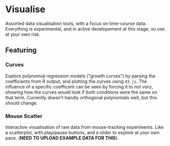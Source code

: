 # Visualise

Assorted data visualisation tools, with a focus on time-course data.
Everything is experimental, and in active developement at this stage,
so use at your own risk.

## Featuring

### Curves

Explore polynomial regression models ("growth curves")
by parsing the coefficients from R output, and plotting
the curves using `d3.js`.
The influence of a specific coefficent can be seen by forcing
it to *not vary*, showing how the curves would look if both
conditions were the same on that term.
Currently doesn't handly orthogonal polynomials well,
but this should change.

### Mouse Scatter

Interactive visualisation of raw data from mouse-tracking experiments.
Like a scatterplot, with play/pause buttons, and a slider to explore
at your own pace. (**NEED TO UPLOAD EXAMPLE DATA FOR THIS**).
